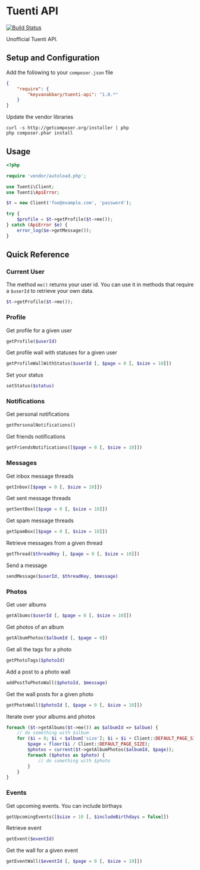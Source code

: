 Tuenti API
==========

[![Build Status](https://secure.travis-ci.org/keyvanakbary/tuenti-api.png?branch=master)](http://travis-ci.org/keyvanakbary/tuenti-api)

Unofficial Tuenti API.

Setup and Configuration
-----------------------
Add the following to your `composer.json` file
```json
{
    "require": {
        "keyvanakbary/tuenti-api": "1.0.*"
    }
}
```

Update the vendor libraries

    curl -s http://getcomposer.org/installer | php
    php composer.phar install

Usage
-----

```php
<?php

require 'vendor/autoload.php';

use Tuenti\Client;
use Tuenti\ApiError;

$t = new Client('foo@example.com', 'password');

try {
    $profile = $t->getProfile($t->me());
} catch (ApiError $e) {
    error_log($e->getMessage());
}
```

Quick Reference
---------------

### Current User
The method `me()` returns your user id. You can use it in methods that require a `$userId` to retrieve your own data.
```php
$t->getProfile($t->me());
```

### Profile

Get profile for a given user
```php
getProfile($userId)
```

Get profile wall with statuses for a given user
```php
getProfileWallWithStatus($userId [, $page = 0 [, $size = 10]])
```

Set your status
```php
setStatus($status)
```

### Notifications

Get personal notifications
```php
getPersonalNotifications()
```

Get friends notifications
```php
getFriendsNotifications([$page = 0 [, $size = 10]])
```

### Messages

Get inbox message threads
```php
getInbox([$page = 0 [, $size = 10]])
```

Get sent message threads
```php
getSentBox([$page = 0 [, $size = 10]])
```

Get spam message threads
```php
getSpamBox([$page = 0 [, $size = 10]])
```

Retrieve messages from a given thread
```php
getThread($threadKey [, $page = 0 [, $size = 10]])
```

Send a message
```php
sendMessage($userId, $threadKey, $message)
```

### Photos

Get user albums
```php
getAlbums($userId [, $page = 0 [, $size = 10]])
```

Get photos of an album
```php
getAlbumPhotos($albumId [, $page = 0])
```

Get all the tags for a photo
```php
getPhotoTags($photoId)
```

Add a post to a photo wall
```php
addPostToPhotoWall($photoId, $message)
```

Get the wall posts for a given photo
```php
getPhotoWall($photoId [, $page = 0 [, $size = 10]])
```

Iterate over your albums and photos
```php
foreach ($t->getAlbums($t->me()) as $albumId => $album) {
    // do something with $album
    for ($i = 0; $i < $album['size']; $i = $i + Client::DEFAULT_PAGE_SIZE) {
        $page = floor($i / Client::DEFAULT_PAGE_SIZE);
        $photos = current($t->getAlbumPhotos($albumId, $page));
        foreach ($photos as $photo) {
            // do something with $photo
        }
    }
}
```

### Events

Get upcoming events. You can include birthays
```php
getUpcomingEvents([$size = 10 [, $includeBirthdays = false]])
```

Retrieve event
```php
getEvent($eventId)
```

Get the wall for a given event
```php
getEventWall($eventId [, $page = 0 [, $size = 10]])
```